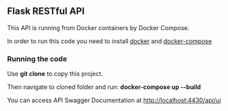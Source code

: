 ## Flask RESTful API

This API is running from Docker containers by Docker Compose.

In order to run this code you need to install [docker](https://docs.docker.com/install/) and [docker-compose](https://docs.docker.com/compose/install/)

### Running the code

Use **git clone** to copy this project.

Then navigate to cloned folder and run: **docker-compose up --build**

You can access API Swagger Documentation at [http://localhost:4430/api/ui](http://localhost:4430/api/ui) 
